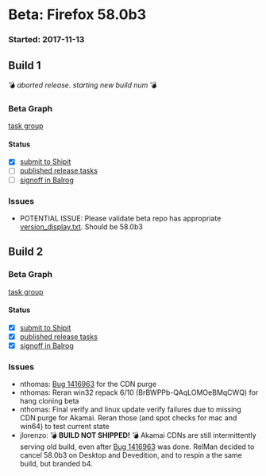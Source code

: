 # Beta: Firefox 58.0b3

### Started: 2017-11-13

## Build 1
:bomb: _aborted release. starting new build num_ :bomb:

### Beta Graph
[task group](https://tools.taskcluster.net/push-inspector/#/bA3qg559T2iXw56uKXjcRA)


#### Status
- [x] [submit to Shipit](https://wiki.mozilla.org/Release:Release_Automation_on_Mercurial:Starting_a_Release#Submit_to_Ship_It)
- [ ] [published release tasks](../how-tos/relpro.md#4-publish-release)
- [ ] [signoff in Balrog](../how-tos/relpro.md#3-signoffs)

### Issues
- POTENTIAL ISSUE: Please validate beta repo has appropriate [version_display.txt](https://hg.mozilla.org/releases/mozilla-beta/file/default/browser/config/version_display.txt). Should be 58.0b3
## Build 2

### Beta Graph
[task group](https://tools.taskcluster.net/push-inspector/#/UcdqvLPrTSy32-TM3l2-uw)


#### Status
- [x] [submit to Shipit](https://wiki.mozilla.org/Release:Release_Automation_on_Mercurial:Starting_a_Release#Submit_to_Ship_It)
- [x] [published release tasks](../how-tos/relpro.md#4-publish-release)
- [x] [signoff in Balrog](../how-tos/relpro.md#3-signoffs)

### Issues
- nthomas: [Bug 1416963](https://bugzil.la/1416963) for the CDN purge
- nthomas: Reran win32 repack 6/10 (BrBWPPb-QAqLOMOeBMqCWQ) for hang cloning beta
- nthomas: Final verify and linux update verify failures due to missing CDN purge for Akamai. Reran those (and spot checks for mac and win64) to test current state
- jlorenzo: :bomb: **BUILD NOT SHIPPED!** :bomb: Akamai CDNs are still intermittently serving old build, even after [Bug 1416963](https://bugzil.la/1416963) was done. RelMan decided to cancel 58.0b3 on Desktop and Devedition, and to respin a the same build, but branded b4.
